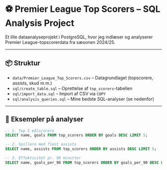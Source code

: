 # ⚽ Premier League Top Scorers – SQL Analysis Project

Et lille dataanalyseprojekt i PostgreSQL, hvor jeg indlæser og analyserer Premier League-topscorerdata fra sæsonen 2024/25.

---

## 📦 Struktur

- `data/Premier_League_Top_Scorers.csv` – Datagrundlaget (topscorere, assists, skud m.m.)
- `sql/create_table.sql` – Oprettelse af `top_scorers`-tabellen
- `sql/import_data.sql` – Import af CSV via `COPY`
- `sql/analysis_queries.sql` – Mine bedste SQL-analyser (se nedenfor)

---

## 🧠 Eksempler på analyser

```sql
-- 1. Top 5 målscorere
SELECT name, goals FROM top_scorers ORDER BY goals DESC LIMIT 5;

-- 2. Spillere med flest assists
SELECT name, assists FROM top_scorers ORDER BY assists DESC LIMIT 5;

-- 3. Effektivitet pr. 90 minutter
SELECT name, goals_per_90 FROM top_scorers ORDER BY goals_per_90 DESC LIMIT 5;


